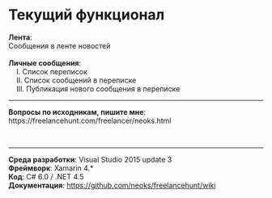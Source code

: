 <H1>Текущий функционал</H1>

<b>Лента</b>: <br />
Сообщения в ленте новостей
<br /><br />
<b>Личные сообщения</b>:<br />
&nbsp; &nbsp; I. Список переписок<br />
&nbsp; &nbsp; II. Список сообщений в переписке<br />
&nbsp; &nbsp; III. Публикация нового сообщения в переписке

<hr>
<b>Вопросы по исходникам, пишите мне</b>: https://freelancehunt.com/freelancer/neoks.html

<br /><hr>
<b>Среда разработки</b>: Visual Studio 2015 update 3<br />
<b>Фреймворк</b>: Xamarin 4.* <br />
<b>Код</b>: C# 6.0 / .NET 4.5<br />
<b>Документация</b>: https://github.com/neoks/freelancehunt/wiki
